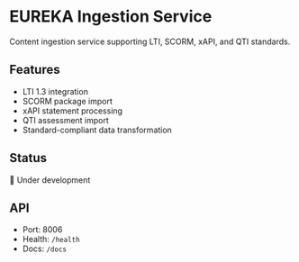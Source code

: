 # EUREKA Ingestion Service

Content ingestion service supporting LTI, SCORM, xAPI, and QTI standards.

## Features
- LTI 1.3 integration
- SCORM package import
- xAPI statement processing
- QTI assessment import
- Standard-compliant data transformation

## Status
🚧 Under development

## API
- Port: 8006
- Health: `/health`
- Docs: `/docs`
